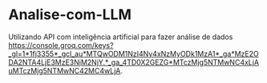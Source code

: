 # Analise-com-LLM
Utilizando API com inteligência artificial para fazer análise de dados 
https://console.groq.com/keys?_gl=1*1fj3355*_gcl_au*MTQwODM1NzI4Ny4xNzMyODk1MzA1*_ga*MzE2ODA2NTA4LjE3MzE3NjM2NjY.*_ga_4TD0X2GEZG*MTczMjg5NTMwNC4xLjAuMTczMjg5NTMwNC42MC4wLjA.
